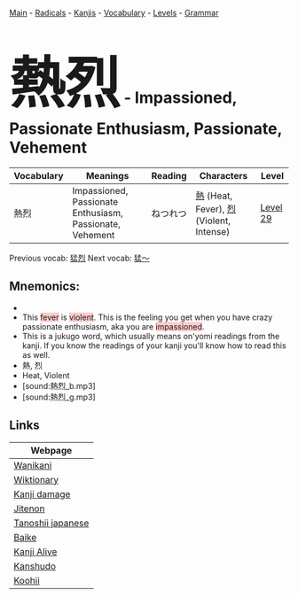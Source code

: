 <style> bigfont {font-size: 100px}</style>
[Main](../README.md) -
[Radicals](../radicals.md) -
[Kanjis](../kanjis.md) -
[Vocabulary](../vocabulary.md) -
[Levels](../levels.md) -
[Grammar](../grammar.md)
# <bigfont> 熱烈</bigfont> - Impassioned, Passionate Enthusiasm, Passionate, Vehement 

| Vocabulary | Meanings | Reading | Characters | Level |
| --- | --- | --- | --- | --- |
| 熱烈 | Impassioned, Passionate Enthusiasm, Passionate, Vehement | ねつれつ |  [熱](../kanjis/熱.md) (Heat, Fever), [烈](../kanjis/烈.md) (Violent, Intense) | [Level 29](../levels/wk_level29.md) |

Previous vocab: [猛烈](猛烈.md) Next vocab: [猛〜](猛〜.md) 

## Mnemonics:

* 
* This <span style="background-color:#ffcccb"> fever</span> is <span style="background-color:#ffcccb"> violent</span>. This is the feeling you get when you have crazy passionate enthusiasm, aka you are <span style="background-color:#ffcccb">  impassioned</span>.
* This is a jukugo word, which usually means on'yomi readings from the kanji. If you know the readings of your kanji you'll know how to read this as well.
* 熱, 烈
* Heat, Violent
* [sound:熱烈_b.mp3]
* [sound:熱烈_g.mp3]


## Links 

| Webpage |
| --- |
| [Wanikani          ](https://www.wanikani.com/kanji/熱烈) |
| [Wiktionary        ](https://en.wiktionary.org/wiki/熱烈) |
| [Kanji damage      ](http://www.kanjidamage.com/kanji/search?utf8=✓&q=熱烈) |
| [Jitenon           ](https://jitenon.com/kanji/熱烈) |
| [Tanoshii japanese ](https://www.tanoshiijapanese.com/dictionary/kanji.cfm?k=熱烈) |
| [Baike             ](https://baike.baidu.com/item/熱烈) |
| [Kanji Alive       ](https://app.kanjialive.com/熱烈) |
| [Kanshudo          ](https://www.kanshudo.com/searchmn?q=熱烈) |
| [Koohii            ](https://kanji.koohii.com/study/kanji/熱烈) |
